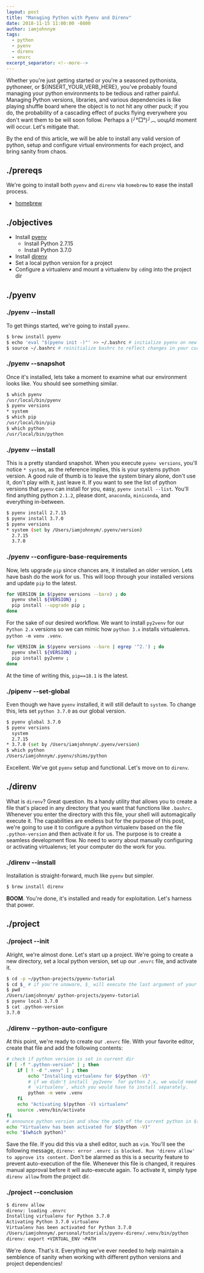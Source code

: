 ```yaml
---
layout: post
title: "Managing Python with Pyenv and Direnv"
date: 2018-11-15 11:00:00 -0800
author: iamjohnnym
tags:
  - python
  - pyenv
  - direnv
  - envrc
excerpt_separator: <!--more-->
---
```


Whether you're just getting started or you're a seasoned pythonista, pythoneer, or ${INSERT_YOUR_VERB_HERE}, you've probably found managing your python environments to be tedious and rather painful.  Managing Python versions, libraries, and various dependencies is like playing shuffle board where the object is to not hit any other puck; if you do, the probability of a cascading effect of pucks flying everywhere you don't want them to be will soon follow.  Perhaps a (╯°□°)╯︵ uoɥʇʎd moment will occur.  Let's mitigate that.
<!--more-->

By the end of this article, we will be able to install any valid version of python, setup and configure virtual environments for each project, and bring sanity from chaos.

## ./prereqs

We're going to install both `pyenv` and `direnv` via `homebrew` to ease the install process.

- [homebrew](https://brew.sh/)

## ./objectives

- Install [pyenv](https://github.com/pyenv/pyenv)
  - Install Python 2.7.15
  - Install Python 3.7.0
- Install [direnv](https://direnv.net/)
- Set a local python version for a project
- Configure a virtualenv and mount a virtualenv by `cd`ing into the project dir

## ./pyenv

### ./pyenv --install
To get things started, we're going to install `pyenv`.

```bash
$ brew install pyenv
$ echo 'eval "$(pyenv init -)"' >> ~/.bashrc # initialize pyenv on new shells
$ source ~/.bashrc # reinitialize bashrc to reflect changes in your current shell
```

### ./pyenv --snapshot
Once it's installed, lets take a moment to examine what our environment looks like.  You should see something similar.

```bash
$ which pyenv
/usr/local/bin/pyenv
$ pyenv versions
* system
$ which pip
/usr/local/bin/pip
$ which python
/usr/local/bin/python
```

### ./pyenv --install
This is a pretty standard snapshot.  When you execute `pyenv versions`, you'll notice `* system`, as the reference implies, this is your systems python version.  A good rule of thumb is to leave the system binary alone, don't use it, don't play with it, just leave it.  If you want to see the list of python versions that `pyenv` can install for you, easy, `pyenv install --list`.  You'll find anything python `2.1.2`, please dont, `anaconda`, `miniconda`, and everything in-between.

```bash
$ pyenv install 2.7.15
$ pyenv install 3.7.0
$ pyenv versions
* system (set by /Users/iamjohnnym/.pyenv/version)
  2.7.15
  3.7.0
```

### ./pyenv --configure-base-requirements
Now, lets upgrade `pip` since chances are, it installed an older version.  Lets have bash do the work for us.  This will loop through your installed versions and update `pip` to the latest.

```bash
for VERSION in $(pyenv versions --bare) ; do
  pyenv shell ${VERSION} ;
  pip install --upgrade pip ;
done
```

For the sake of our desired workflow.  We want to install `py2venv` for our `Python 2.x` versions so we can mimic how `python 3.x` installs virtualenvs.  `python -m venv .venv`.

```bash
for VERSION in $(pyenv versions --bare | egrep '^2.') ; do
  pyenv shell ${VERSION} ;
  pip install py2venv ;
done
```

At the time of writing this, `pip==18.1` is the latest.

### ./pipenv --set-global
Even though we have `pyenv` installed, it will still default to `system`.  To change this, lets set `python 3.7.0` as our global version.

```bash
$ pyenv global 3.7.0
$ pyenv versions
  system
  2.7.15
* 3.7.0 (set by /Users/iamjohnnym/.pyenv/version)
$ which python
/Users/iamjohnnym/.pyenv/shims/python
```

Excellent.  We've got `pyenv` setup and functional.  Let's move on to `direnv`.

## ./direnv

What is `direnv`?  Great question.  Its a handy utility that allows you to create a file that's placed in any directory that you want that functions like `.bashrc`.  Whenever you enter the directory with this file, your shell will automagically execute it.  The capabilities are endless but for the purpose of this post, we're going to use it to configure a python virtualenv based on the file `.python-version` and then activate it for us.  The purpose is to create a seamless development flow.  No need to worry about manually  configuring or activating virtualenvs; let your computer do the work for you.

### ./direnv --install

Installation is straight-forward, much like `pyenv` but simpler.

```bash
$ brew install direnv
```

**BOOM**.  You're done, it's installed and ready for exploitation.  Let's harness that power.

## ./project

### ./project --init

Alright, we're almost done.  Let's start up a project.  We're going to create a new directory, set a local python version, set up our `.envrc` file, and activate it.

```bash
$ cd -p ~/python-projects/pyenv-tutorial
$ cd $_ # if you're unaware, $_ will execute the last argument of your command
$ pwd
/Users/iamjohnnym/ python-projects/pyenv-tutorial
$ pyenv local 3.7.0
$ cat .python-version
3.7.0
```

### ./direnv --python-auto-configure
At this point, we're ready to create our `.envrc` file.  With your favorite editor, create that file and add the following contents:

```bash
# check if python version is set in current dir
if [ -f ".python-version" ] ; then
    if [ ! -d ".venv" ] ; then
        echo "Installing virtualenv for $(python -V)"
        # if we didn't install `py2venv` for python 2.x, we would need to use
        # `virtualenv`, which you would have to install separately.
        python -m venv .venv
    fi
    echo "Activating $(python -V) virtualenv"
    source .venv/bin/activate
fi
# announce python version and show the path of the current python in ${PATH}
echo "Virtualenv has been activated for $(python -V)"
echo "$(which python)"
```

Save the file.  If you did this via a shell editor, such as `vim`.  You'll see the following message, `direnv: error .envrc is blocked. Run 'direnv allow' to approve its content.`  Don't be alarmed as this is a security feature to prevent auto-execution of the file.  Whenever this file is changed, it requires manual approval before it will auto-execute again.  To activate it, simply type `direnv allow` from the project dir.

### ./project --conclusion

```bash
$ direnv allow
direnv: loading .envrc
Installing virtualenv for Python 3.7.0
Activating Python 3.7.0 virtualenv
Virtualenv has been activated for Python 3.7.0
/Users/iamjohnnym/.personal/tutorials/pyenv-direnv/.venv/bin/python
direnv: export +VIRTUAL_ENV ~PATH
```

We're done.  That's it.  Everything we've ever needed to help maintain a semblence of sanity when working with different python versions and project dependencies!
